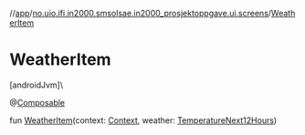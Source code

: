 //[app](../../index.md)/[no.uio.ifi.in2000.smsolsae.in2000_prosjektoppgave.ui.screens](index.md)/[WeatherItem](-weather-item.md)

# WeatherItem

[androidJvm]\

@[Composable](https://developer.android.com/reference/kotlin/androidx/compose/runtime/Composable.html)

fun [WeatherItem](-weather-item.md)(context: [Context](https://developer.android.com/reference/kotlin/android/content/Context.html), weather: [TemperatureNext12Hours](../no.uio.ifi.in2000.smsolsae.in2000_prosjektoppgave.ui.ui_state/-temperature-next12-hours/index.md))
